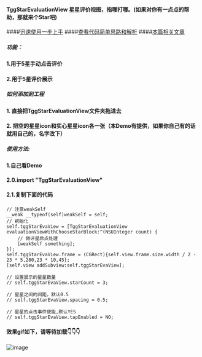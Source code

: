 ####  TggStarEvaluationView 星星评价视图，指哪打哪。(如果对你有一点点的帮助，那就来个Star吧)
####[迅速使用一步上手](http://www.jianshu.com/p/f05a08b6b612)
####[查看代码简单思路和解析](http://www.jianshu.com/p/f05a08b6b612)
####[本篇相关文章](http://www.jianshu.com/p/f05a08b6b612)
##### 功能：
####  1.用于5星手动点击评价
####  2.用于5星评价展示
##### 如何添加到工程
#### 1. 直接把TggStarEvaluationView文件夹拖进去
#### 2. 把空的星星icon和实心星星icon各一张（本Demo有提供，如果你自己有的话就用自己的，名字改下）
##### 使用方法:
#### 1.自己看Demo
#### 2.0.import "TggStarEvaluationView"
#### 2.1.复制下面的代码
    // 注意weakSelf
    __weak __typeof(self)weakSelf = self;
    // 初始化
    self.tggStarEvaView = [TggStarEvaluationView evaluationViewWithChooseStarBlock:^(NSUInteger count) {
        // 做评星后点处理
        [weakSelf something];
    }];
    self.tggStarEvaView.frame = (CGRect){self.view.frame.size.width / 2 - 23 * 5,280,23 * 10,45};
    [self.view addSubview:self.tggStarEvaView];

    // 设置展示的星星数量
    // self.tggStarEvaView.starCount = 3;
    
    // 星星之间的间距，默认0.5
    // self.tggStarEvaView.spacing = 0.5;
    
    // 星星的点击事件使能,默认YES
    // self.tggStarEvaView.tapEnabled = NO;

#### 效果gif如下，请等待加载👇👇👇
![image](https://github.com/BigBagFind/TggStarEvaluationViewDemo/raw/master/ScreenShots/starViewAnimation.gif)


    
